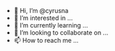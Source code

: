 - 👋 Hi, I’m @cyrusna
- 👀 I’m interested in ...
- 🌱 I’m currently learning ...
- 💞️ I’m looking to collaborate on ...
- 📫 How to reach me ...

<!---
cyrusna/cyrusna is a ✨ special ✨ repository because its `README.md` (this file) appears on your GitHub profile.
You can click the Preview link to take a look at your changes.
--->
